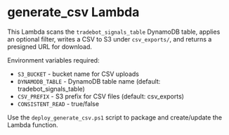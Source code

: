 # generate_csv Lambda

This Lambda scans the `tradebot_signals_table` DynamoDB table, applies an optional filter, writes a CSV to S3 under `csv_exports/`, and returns a presigned URL for download.

Environment variables required:
- `S3_BUCKET` - bucket name for CSV uploads
- `DYNAMODB_TABLE` - DynamoDB table name (default: tradebot_signals_table)
- `CSV_PREFIX` - S3 prefix for CSV files (default: csv_exports)
- `CONSISTENT_READ` - true/false

Use the `deploy_generate_csv.ps1` script to package and create/update the Lambda function.
